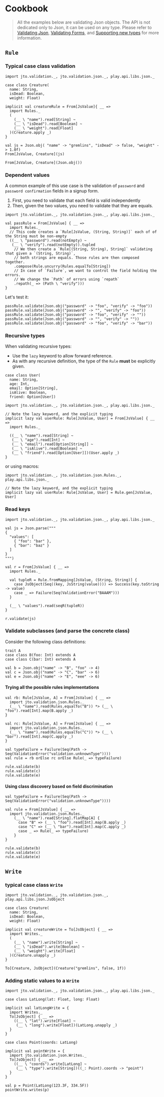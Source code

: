 # Cookbook

> All the examples below are validating Json objects. The API is not dedicated only to Json, it can be used on any type. Please refer to [Validating Json](ScalaValidationJson.md), [Validating Forms](ScalaValidationMigrationForm.md), and [Supporting new types](ScalaValidationExtensions.md) for more information.

## `Rule`

### Typical case class validation

```tut
import jto.validation._, jto.validation.json._, play.api.libs.json._

case class Creature(
  name: String,
  isDead: Boolean,
  weight: Float)

implicit val creatureRule = From[JsValue]{ __ =>
  import Rules._
  (
    (__ \ "name").read[String] ~
    (__ \ "isDead").read[Boolean] ~
    (__ \ "weight").read[Float]
  )(Creature.apply _)
}

val js = Json.obj( "name" -> "gremlins", "isDead" -> false, "weight" -> 1.0f)
From[JsValue, Creature](js)

From[JsValue, Creature](Json.obj())
```

### Dependent values

A common example of this use case is the validation of `password` and `password confirmation` fields in a signup form.

1. First, you need to validate that each field is valid independently
2. Then, given the two values, you need to validate that they are equals.

```tut
import jto.validation._, jto.validation.json._, play.api.libs.json._

val passRule = From[JsValue] { __ =>
  import Rules._
  // This code creates a `Rule[JsValue, (String, String)]` each of of the String must be non-empty
  ((__ \ "password").read(notEmpty) ~
   (__ \ "verify").read(notEmpty)).tupled
   	// We then create a `Rule[(String, String), String]` validating that given a `(String, String)`,
   	// both strings are equals. Those rules are then composed together.
    .compose(Rule.uncurry(Rules.equalTo[String])
    // In case of `Failure`, we want to control the field holding the errors.
    // We change the `Path` of errors using `repath`
    .repath(_ => (Path \ "verify")))
}
```

Let's test it:

```tut
passRule.validate(Json.obj("password" -> "foo", "verify" -> "foo"))
passRule.validate(Json.obj("password" -> "", "verify" -> "foo"))
passRule.validate(Json.obj("password" -> "foo", "verify" -> ""))
passRule.validate(Json.obj("password" -> "", "verify" -> ""))
passRule.validate(Json.obj("password" -> "foo", "verify" -> "bar"))
```

### Recursive types

When validating recursive types:

- Use the `lazy` keyword to allow forward reference.
- As with any recursive definition, the type of the `Rule` **must** be explicitly given.

```tut
case class User(
  name: String,
  age: Int,
  email: Option[String],
  isAlive: Boolean,
  friend: Option[User])
```

```tut
import jto.validation._, jto.validation.json._, play.api.libs.json._

// Note the lazy keyword, and the explicit typing
implicit lazy val userRule: Rule[JsValue, User] = From[JsValue] { __ =>
  import Rules._

  ((__ \ "name").read[String] ~
   (__ \ "age").read[Int] ~
   (__ \ "email").read[Option[String]] ~
   (__ \ "isAlive").read[Boolean] ~
   (__ \ "friend").read[Option[User]])(User.apply _)
}
```

or using macros:

```tut
import jto.validation._, jto.validation.json.Rules._, play.api.libs.json._

// Note the lazy keyword, and the explicit typing
implicit lazy val userRule: Rule[JsValue, User] = Rule.gen[JsValue, User]
```

### Read keys

```tut
import jto.validation._, jto.validation.json._, play.api.libs.json._

val js = Json.parse("""
{
  "values": [
    { "foo": "bar" },
    { "bar": "baz" }
  ]
}
""")

val r = From[JsValue] { __ =>
  import Rules._

  val tupleR = Rule.fromMapping[JsValue, (String, String)] {
    case JsObject(Seq((key, JsString(value)))) => Success(key.toString -> value)
    case _ => Failure(Seq(ValidationError("BAAAM")))
  }

  (__ \ "values").read(seqR(tupleR))
}

r.validate(js)
```

### Validate subclasses (and parse the concrete class)

Consider the following class definitions:

```tut
trait A
case class B(foo: Int) extends A
case class C(bar: Int) extends A

val b = Json.obj("name" -> "B", "foo" -> 4)
val c = Json.obj("name" -> "C", "bar" -> 6)
val e = Json.obj("name" -> "E", "eee" -> 6)
```

#### Trying all the possible rules implementations

```tut
val rb: Rule[JsValue, A] = From[JsValue] { __ =>
  import jto.validation.json.Rules._
  (__ \ "name").read(Rules.equalTo("B")) *> (__ \ "foo").read[Int].map(B.apply _)
}

val rc: Rule[JsValue, A] = From[JsValue] { __ =>
  import jto.validation.json.Rules._
  (__ \ "name").read(Rules.equalTo("C")) *> (__ \ "bar").read[Int].map(C.apply _)
}

val typeFailure = Failure(Seq(Path -> Seq(ValidationError("validation.unknownType"))))
val rule = rb orElse rc orElse Rule(_ => typeFailure)

rule.validate(b)
rule.validate(c)
rule.validate(e)
```

#### Using class discovery based on field discrimination

```tut
val typeFailure = Failure(Seq(Path -> Seq(ValidationError("validation.unknownType"))))

val rule = From[JsValue] { __ =>
  import jto.validation.json.Rules._
	(__ \ "name").read[String].flatMap[A] {
	  case "B" => (__ \ "foo").read[Int].map(B.apply _)
	  case "C" => (__ \ "bar").read[Int].map(C.apply _)
	  case _ => Rule(_ => typeFailure)
	}
}

rule.validate(b)
rule.validate(c)
rule.validate(e)
```

## `Write`

### typical case class `Write`

```tut
import jto.validation._, jto.validation.json._, play.api.libs.json.JsObject

case class Creature(
  name: String,
  isDead: Boolean,
  weight: Float)

implicit val creatureWrite = To[JsObject] { __ =>
  import Writes._
  (
    (__ \ "name").write[String] ~
    (__ \ "isDead").write[Boolean] ~
    (__ \ "weight").write[Float]
  )(Creature.unapply _)
}

To[Creature, JsObject](Creature("gremlins", false, 1f))
```

### Adding static values to a `Write`

```tut
import jto.validation._, jto.validation.json._, play.api.libs.json._

case class LatLong(lat: Float, long: Float)

implicit val latLongWrite = {
  import Writes._
  To[JsObject] { __ =>
    ((__ \ "lat").write[Float] ~
     (__ \ "long").write[Float])(LatLong.unapply _)
  }
}

case class Point(coords: LatLong)

implicit val pointWrite = {
  import jto.validation.json.Writes._
  To[JsObject] { __ =>
    ((__ \ "coords").write[LatLong] ~
     (__ \ "type").write[String])((_: Point).coords -> "point")
  }
}

val p = Point(LatLong(123.3F, 334.5F))
pointWrite.writes(p)
```
